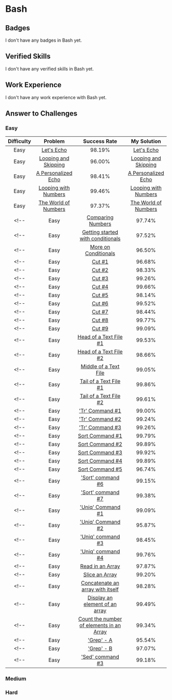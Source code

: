 # Bash

## Badges

I don't have any badges in Bash yet.

## Verified Skills

I don't have any verified skills in Bash yet.

## Work Experience

I don't have any work experience with Bash yet.

## Answer to Challenges

### Easy

| Difficulty | Problem | Success Rate | My Solution |
|:----------:|:-------:|:------------:|:-----------:|
| Easy | [Let's Echo](https://www.hackerrank.com/challenges/bash-tutorials-lets-echo) | 98.19% | [Let's Echo](https://github.com/Yokozuna59/competitive-programming/tree/master/hackerrank/bash/bash-tutorials-lets-echo.sh) |
| Easy | [Looping and Skipping](https://www.hackerrank.com/challenges/bash-tutorials---looping-and-skipping) | 96.00% | [Looping and Skipping](https://github.com/Yokozuna59/competitive-programming/tree/master/hackerrank/bash/bash-tutorials---looping-and-skipping.sh) |
| Easy | [A Personalized Echo](https://www.hackerrank.com/challenges/bash-tutorials---a-personalized-echo) | 98.41% | [A Personalized Echo](https://github.com/Yokozuna59/competitive-programming/tree/master/hackerrank/bash/bash-tutorials---a-personalized-echo.sh) |
| Easy | [Looping with Numbers](https://www.hackerrank.com/challenges/bash-tutorials---looping-with-numbers) | 99.46% | [Looping with Numbers](https://github.com/Yokozuna59/competitive-programming/tree/master/hackerrank/bash/bash-tutorials---looping-with-numbers.sh) |
| Easy | [The World of Numbers](https://www.hackerrank.com/challenges/bash-tutorials---the-world-of-numbers) | 97.37% | [The World of Numbers](https://github.com/Yokozuna59/competitive-programming/tree/master/hackerrank/bash/bash-tutorials---the-world-of-numbers.sh) |
<!-- | Easy | [Comparing Numbers](https://www.hackerrank.com/challenges/bash-tutorials---comparing-numbers) | 97.74% | [Comparing Numbers](https://github.com/Yokozuna59/competitive-programming/tree/master/hackerrank/bash/bash-tutorials---comparing-numbers.sh) | -->
<!-- | Easy | [Getting started with conditionals](https://www.hackerrank.com/challenges/bash-tutorials---getting-started-with-conditionals) | 97.52% | [Getting started with conditionals](https://github.com/Yokozuna59/competitive-programming/tree/master/hackerrank/bash/bash-tutorials---getting-started-with-conditionals.sh) | -->
<!-- | Easy | [More on Conditionals](https://www.hackerrank.com/challenges/bash-tutorials---more-on-conditionals) | 96.50% | [More on Conditionals](https://github.com/Yokozuna59/competitive-programming/tree/master/hackerrank/bash/bash-tutorials---more-on-conditionals.sh) | -->
<!-- | Easy | [Cut #1](https://www.hackerrank.com/challenges/text-processing-cut-1) | 96.68% | [Cut #1](https://github.com/Yokozuna59/competitive-programming/tree/master/hackerrank/bash/text-processing-cut-1.sh) | -->
<!-- | Easy | [Cut #2](https://www.hackerrank.com/challenges/text-processing-cut-2) | 98.33% | [Cut #2](https://github.com/Yokozuna59/competitive-programming/tree/master/hackerrank/bash/text-processing-cut-2.sh) | -->
<!-- | Easy | [Cut #3](https://www.hackerrank.com/challenges/text-processing-cut-3) | 99.26% | [Cut #3](https://github.com/Yokozuna59/competitive-programming/tree/master/hackerrank/bash/text-processing-cut-3.sh) | -->
<!-- | Easy | [Cut #4](https://www.hackerrank.com/challenges/text-processing-cut-4) | 99.66% | [Cut #4](https://github.com/Yokozuna59/competitive-programming/tree/master/hackerrank/bash/text-processing-cut-4.sh) | -->
<!-- | Easy | [Cut #5](https://www.hackerrank.com/challenges/text-processing-cut-5) | 98.14% | [Cut #5](https://github.com/Yokozuna59/competitive-programming/tree/master/hackerrank/bash/text-processing-cut-5.sh) | -->
<!-- | Easy | [Cut #6](https://www.hackerrank.com/challenges/text-processing-cut-6) | 99.52% | [Cut #6](https://github.com/Yokozuna59/competitive-programming/tree/master/hackerrank/bash/text-processing-cut-6.sh) | -->
<!-- | Easy | [Cut #7](https://www.hackerrank.com/challenges/text-processing-cut-7) | 98.44% | [Cut #7](https://github.com/Yokozuna59/competitive-programming/tree/master/hackerrank/bash/text-processing-cut-7.sh) | -->
<!-- | Easy | [Cut #8](https://www.hackerrank.com/challenges/text-processing-cut-8) | 99.77% | [Cut #8](https://github.com/Yokozuna59/competitive-programming/tree/master/hackerrank/bash/text-processing-cut-8.sh) | -->
<!-- | Easy | [Cut #9](https://www.hackerrank.com/challenges/text-processing-cut-9) | 99.09% | [Cut #9](https://github.com/Yokozuna59/competitive-programming/tree/master/hackerrank/bash/text-processing-cut-9.sh) | -->
<!-- | Easy | [Head of a Text File #1](https://www.hackerrank.com/challenges/text-processing-head-1) | 99.53% | [Head of a Text File #1](https://github.com/Yokozuna59/competitive-programming/tree/master/hackerrank/bash/text-processing-head-1.sh) | -->
<!-- | Easy | [Head of a Text File #2](https://www.hackerrank.com/challenges/text-processing-head-2) | 98.66% | [Head of a Text File #2](https://github.com/Yokozuna59/competitive-programming/tree/master/hackerrank/bash/text-processing-head-2.sh) | -->
<!-- | Easy | [Middle of a Text File](https://www.hackerrank.com/challenges/text-processing-in-linux---the-middle-of-a-text-file) | 99.05% | [Middle of a Text File](https://github.com/Yokozuna59/competitive-programming/tree/master/hackerrank/bash/text-processing-in-linux---the-middle-of-a-text-file.sh) | -->
<!-- | Easy | [Tail of a Text File #1](https://www.hackerrank.com/challenges/text-processing-tail-1) | 99.86% | [Tail of a Text File #1](https://github.com/Yokozuna59/competitive-programming/tree/master/hackerrank/bash/text-processing-tail-1.sh) | -->
<!-- | Easy | [Tail of a Text File #2](https://www.hackerrank.com/challenges/text-processing-tail-2) | 99.61% | [Tail of a Text File #2](https://github.com/Yokozuna59/competitive-programming/tree/master/hackerrank/bash/text-processing-tail-2.sh) | -->
<!-- | Easy | ['Tr' Command #1](https://www.hackerrank.com/challenges/text-processing-tr-1) | 99.00% | ['Tr' Command #1](https://github.com/Yokozuna59/competitive-programming/tree/master/hackerrank/bash/text-processing-tr-1.sh) | -->
<!-- | Easy | ['Tr' Command #2](https://www.hackerrank.com/challenges/text-processing-tr-2) | 99.24% | ['Tr' Command #2](https://github.com/Yokozuna59/competitive-programming/tree/master/hackerrank/bash/text-processing-tr-2.sh) | -->
<!-- | Easy | ['Tr' Command #3](https://www.hackerrank.com/challenges/text-processing-tr-3) | 99.26% | ['Tr' Command #3](https://github.com/Yokozuna59/competitive-programming/tree/master/hackerrank/bash/text-processing-tr-3.sh) | -->
<!-- | Easy | [Sort Command #1](https://www.hackerrank.com/challenges/text-processing-sort-1) | 99.79% | [Sort Command #1](https://github.com/Yokozuna59/competitive-programming/tree/master/hackerrank/bash/text-processing-sort-1.sh) | -->
<!-- | Easy | [Sort Command #2](https://www.hackerrank.com/challenges/text-processing-sort-2) | 99.89% | [Sort Command #2](https://github.com/Yokozuna59/competitive-programming/tree/master/hackerrank/bash/text-processing-sort-2.sh) | -->
<!-- | Easy | [Sort Command #3](https://www.hackerrank.com/challenges/text-processing-sort-3) | 99.92% | [Sort Command #3](https://github.com/Yokozuna59/competitive-programming/tree/master/hackerrank/bash/text-processing-sort-3.sh) | -->
<!-- | Easy | [Sort Command #4](https://www.hackerrank.com/challenges/text-processing-sort-4) | 99.89% | [Sort Command #4](https://github.com/Yokozuna59/competitive-programming/tree/master/hackerrank/bash/text-processing-sort-4.sh) | -->
<!-- | Easy | [Sort Command #5](https://www.hackerrank.com/challenges/text-processing-sort-5) | 96.74% | [Sort Command #5](https://github.com/Yokozuna59/competitive-programming/tree/master/hackerrank/bash/text-processing-sort-5.sh) | -->
<!-- | Easy | ['Sort' command #6](https://www.hackerrank.com/challenges/text-processing-sort-6) | 99.15% | ['Sort' command #6](https://github.com/Yokozuna59/competitive-programming/tree/master/hackerrank/bash/text-processing-sort-6.sh) | -->
<!-- | Easy | ['Sort' command #7](https://www.hackerrank.com/challenges/text-processing-sort-7) | 99.38% | ['Sort' command #7](https://github.com/Yokozuna59/competitive-programming/tree/master/hackerrank/bash/text-processing-sort-7.sh) | -->
<!-- | Easy | ['Uniq' Command #1](https://www.hackerrank.com/challenges/text-processing-in-linux-the-uniq-command-1) | 99.09% | ['Uniq' Command #1](https://github.com/Yokozuna59/competitive-programming/tree/master/hackerrank/bash/text-processing-in-linux-the-uniq-command-1.sh) | -->
<!-- | Easy | ['Uniq' Command #2](https://www.hackerrank.com/challenges/text-processing-in-linux-the-uniq-command-2) | 95.87% | ['Uniq' Command #2](https://github.com/Yokozuna59/competitive-programming/tree/master/hackerrank/bash/text-processing-in-linux-the-uniq-command-2.sh) | -->
<!-- | Easy | ['Uniq' command #3](https://www.hackerrank.com/challenges/text-processing-in-linux-the-uniq-command-3) | 98.45% | ['Uniq' command #3](https://github.com/Yokozuna59/competitive-programming/tree/master/hackerrank/bash/text-processing-in-linux-the-uniq-command-3.sh) | -->
<!-- | Easy | ['Uniq' command #4](https://www.hackerrank.com/challenges/text-processing-in-linux-the-uniq-command-4) | 99.76% | ['Uniq' command #4](https://github.com/Yokozuna59/competitive-programming/tree/master/hackerrank/bash/text-processing-in-linux-the-uniq-command-4.sh) | -->
<!-- | Easy | [Read in an Array](https://www.hackerrank.com/challenges/bash-tutorials-read-in-an-array) | 97.87% | [Read in an Array](https://github.com/Yokozuna59/competitive-programming/tree/master/hackerrank/bash/bash-tutorials-read-in-an-array.sh) | -->
<!-- | Easy | [Slice an Array](https://www.hackerrank.com/challenges/bash-tutorials-slice-an-array) | 99.20% | [Slice an Array](https://github.com/Yokozuna59/competitive-programming/tree/master/hackerrank/bash/bash-tutorials-slice-an-array.sh) | -->
<!-- | Easy | [Concatenate an array with itself](https://www.hackerrank.com/challenges/bash-tutorials-concatenate-an-array-with-itself) | 98.28% | [Concatenate an array with itself](https://github.com/Yokozuna59/competitive-programming/tree/master/hackerrank/bash/bash-tutorials-concatenate-an-array-with-itself.sh) | -->
<!-- | Easy | [Display an element of an array](https://www.hackerrank.com/challenges/bash-tutorials-display-the-third-element-of-an-array) | 99.49% | [Display an element of an array](https://github.com/Yokozuna59/competitive-programming/tree/master/hackerrank/bash/bash-tutorials-display-the-third-element-of-an-array.sh) | -->
<!-- | Easy | [Count the number of elements in an Array](https://www.hackerrank.com/challenges/bash-tutorials-count-the-number-of-elements-in-an-array) | 99.34% | [Count the number of elements in an Array](https://github.com/Yokozuna59/competitive-programming/tree/master/hackerrank/bash/bash-tutorials-count-the-number-of-elements-in-an-array.sh) | -->
<!-- | Easy | ['Grep' - A](https://www.hackerrank.com/challenges/text-processing-in-linux-the-grep-command-4) | 95.54% | ['Grep' - A](https://github.com/Yokozuna59/competitive-programming/tree/master/hackerrank/bash/text-processing-in-linux-the-grep-command-4.sh) | -->
<!-- | Easy | ['Grep' - B](https://www.hackerrank.com/challenges/text-processing-in-linux-the-grep-command-5) | 97.07% | ['Grep' - B](https://github.com/Yokozuna59/competitive-programming/tree/master/hackerrank/bash/text-processing-in-linux-the-grep-command-5.sh) | -->
<!-- | Easy | ['Sed' command #3](https://www.hackerrank.com/challenges/text-processing-in-linux-the-sed-command-3) | 99.18% | ['Sed' command #3](https://github.com/Yokozuna59/competitive-programming/tree/master/hackerrank/bash/text-processing-in-linux-the-sed-command-3.sh) | -->

### Medium

### Hard
